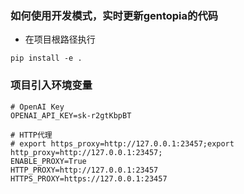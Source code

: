 ### 如何使用开发模式，实时更新gentopia的代码
- 在项目根路径执行
```
pip install -e .
```

### 项目引入环境变量
```
# OpenAI Key
OPENAI_API_KEY=sk-r2gtKbpBT

# HTTP代理
# export https_proxy=http://127.0.0.1:23457;export http_proxy=http://127.0.0.1:23457;
ENABLE_PROXY=True
HTTP_PROXY=http://127.0.0.1:23457
HTTPS_PROXY=https://127.0.0.1:23457
```